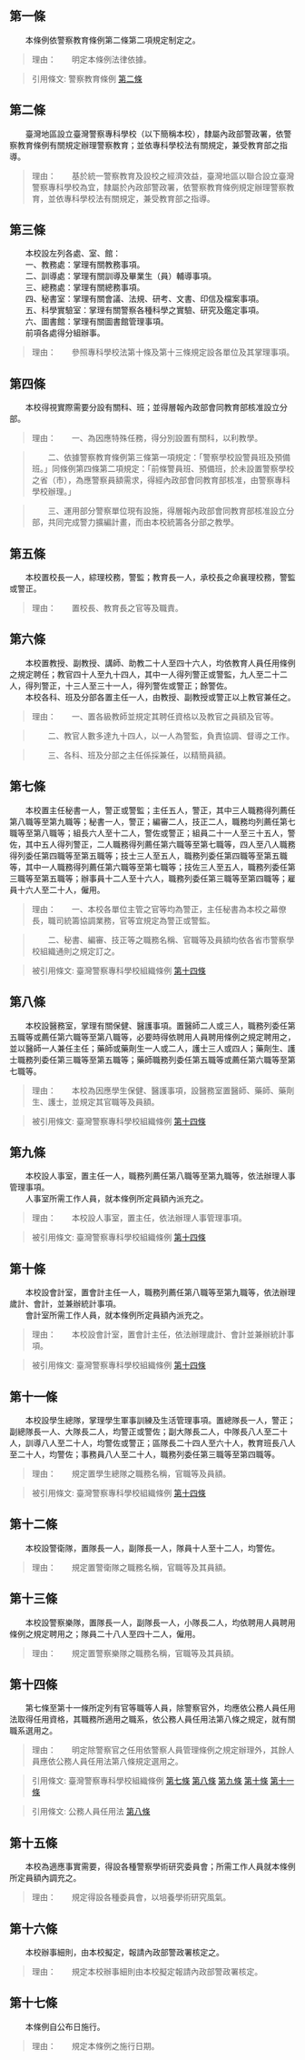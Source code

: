 第一條 
-------
　　本條例依警察教育條例第二條第二項規定制定之。  
> 理由：　　明定本條例法律依據。

> 引用條文: 警察教育條例 [第二條](../../內政/警政/警察教育條例.md#第二條-)



第二條 
-------
　　臺灣地區設立臺灣警察專科學校（以下簡稱本校），隸屬內政部警政署，依警察教育條例有關規定辦理警察教育；並依專科學校法有關規定，兼受教育部之指導。  
> 理由：　　基於統一警察教育及設校之經濟效益，臺灣地區以聯合設立臺灣警察專科學校為宜，隸屬於內政部警政署，依警察教育條例規定辦理警察教育，並依專科學校法有關規定，兼受教育部之指導。



第三條 
-------
　　本校設左列各處、室、館：  
　　一、教務處：掌理有關教務事項。  
　　二、訓導處：掌理有關訓導及畢業生（員）輔導事項。  
　　三、總務處：掌理有關總務事項。  
　　四、秘書室：掌理有關會議、法規、研考、文書、印信及檔案事項。  
　　五、科學實驗室：掌理有關警察各種科學之實驗、研究及鑑定事項。  
　　六、圖書館：掌理有關圖書館管理事項。  
　　前項各處得分組辦事。  
> 理由：　　參照專科學校法第十條及第十三條規定設各單位及其掌理事項。



第四條 
-------
　　本校得視實際需要分設有關科、班；並得層報內政部會同教育部核准設立分部。  
> 理由：　　一、為因應特殊任務，得分別設置有關科，以利教學。

> 　　二、依據警察教育條例第三條第一項規定：「警察學校設警員班及預備班。」同條例第四條第二項規定：「前條警員班、預備班，於未設置警察學校之省（市），為應警察員額需求，得經內政部會同教育部核准，由警察專科學校辦理。」

> 　　三、運用部分警察單位現有設施，得層報內政部會同教育部核准設立分部，共同完成警力擴編計畫，而由本校統籌各分部之教學。



第五條 
-------
　　本校置校長一人，綜理校務，警監；教育長一人，承校長之命襄理校務，警監或警正。  
> 理由：　　置校長、教育長之官等及職責。



第六條 
-------
　　本校置教授、副教授、講師、助教二十人至四十六人，均依教育人員任用條例之規定聘任；教官四十人至九十四人，其中一人得列警正或警監，九人至二十二人，得列警正，十三人至三十一人，得列警佐或警正；餘警佐。  
　　本校各科、班及分部各置主任一人，由教授、副教授或警正以上教官兼任之。  
> 理由：　　一、置各級教師並規定其聘任資格以及教官之員額及官等。

> 　　二、教官人數多達九十四人，以一人為警監，負責協調、督導之工作。

> 　　三、各科、班及分部之主任係採兼任，以精簡員額。



第七條 
-------
　　本校置主任秘書一人，警正或警監；主任五人，警正，其中三人職務得列薦任第八職等至第九職等；秘書一人，警正；編審二人，技正二人，職務均列薦任第七職等至第八職等；組長六人至十二人，警佐或警正；組員二十一人至三十五人，警佐，其中五人得列警正，二人職務得列薦任第六職等至第七職等，四人至八人職務得列委任第四職等至第五職等；技士三人至五人，職務列委任第四職等至第五職等，其中一人職務得列薦任第六職等至第七職等；技佐三人至五人，職務列委任第三職等至第五職等；辦事員十二人至十六人，職務列委任第三職等至第四職等；雇員十六人至二十人，僱用。  
> 理由：　　一、本校各單位主管之官等均為警正，主任秘書為本校之幕僚長，職司統籌協調業務，官等宜規定為警正或警監。

> 　　二、秘書、編審、技正等之職務名稱、官職等及員額均依各省市警察學校組織通則之規定訂之。

> 被引用條文: 臺灣警察專科學校組織條例 [第十四條](../../人事其他/組織編制/臺灣警察專科學校組織條例.md#第十四條-)



第八條 
-------
　　本校設醫務室，掌理有關保健、醫護事項。置醫師二人或三人，職務列委任第五職等或薦任第六職等至第八職等，必要時得依聘用人員聘用條例之規定聘用之，並以醫師一人兼任主任；藥師或藥劑生一人或二人，護士三人或四人；藥劑生、護士職務列委任第三職等至第五職等；藥師職務列委任第五職等或薦任第六職等至第七職等。  
> 理由：　　本校為因應學生保健、醫護事項，設醫務室置醫師、藥師、藥劑生、護士，並規定其官職等及員額。

> 被引用條文: 臺灣警察專科學校組織條例 [第十四條](../../人事其他/組織編制/臺灣警察專科學校組織條例.md#第十四條-)



第九條 
-------
　　本校設人事室，置主任一人，職務列薦任第八職等至第九職等，依法辦理人事管理事項。  
　　人事室所需工作人員，就本條例所定員額內派充之。  
> 理由：　　本校設人事室，置主任，依法辦理人事管理事項。

> 被引用條文: 臺灣警察專科學校組織條例 [第十四條](../../人事其他/組織編制/臺灣警察專科學校組織條例.md#第十四條-)



第十條 
-------
　　本校設會計室，置會計主任一人，職務列薦任第八職等至第九職等，依法辦理歲計、會計，並兼辦統計事項。  
　　會計室所需工作人員，就本條例所定員額內派充之。  
> 理由：　　本校設會計室，置會計主任，依法辦理歲計、會計並兼辦統計事項。

> 被引用條文: 臺灣警察專科學校組織條例 [第十四條](../../人事其他/組織編制/臺灣警察專科學校組織條例.md#第十四條-)



第十一條 
---------
　　本校設學生總隊，掌理學生軍事訓練及生活管理事項。置總隊長一人，警正；副總隊長一人、大隊長二人，均警正或警佐；副大隊長二人，中隊長八人至二十人，訓導八人至二十人，均警佐或警正；區隊長二十四人至六十人，教育班長八人至二十人，均警佐；事務員八人至二十人，職務列委任第三職等至第四職等。  
> 理由：　　規定置學生總隊之職務名稱，官職等及員額。

> 被引用條文: 臺灣警察專科學校組織條例 [第十四條](../../人事其他/組織編制/臺灣警察專科學校組織條例.md#第十四條-)



第十二條 
---------
　　本校設警衛隊，置隊長一人，副隊長一人，隊員十人至十二人，均警佐。  
> 理由：　　規定置警衛隊之職務名稱，官職等及其員額。



第十三條 
---------
　　本校設警察樂隊，置隊長一人，副隊長一人，小隊長二人，均依聘用人員聘用條例之規定聘用之；隊員二十八人至四十二人，僱用。  
> 理由：　　規定置警察樂隊之職務名稱，官職等及其員額。



第十四條 
---------
　　第七條至第十一條所定列有官等職等人員，除警察官外，均應依公務人員任用法取得任用資格，其職務所適用之職系，依公務人員任用法第八條之規定，就有關職系選用之。  
> 理由：　　明定除警察官之任用依警察人員管理條例之規定辦理外，其餘人員應依公務人員任用法第八條規定選用之。

> 引用條文: 臺灣警察專科學校組織條例 [第七條](../../人事其他/組織編制/臺灣警察專科學校組織條例.md#第七條-) [第八條](../../人事其他/組織編制/臺灣警察專科學校組織條例.md#第八條-) [第九條](../../人事其他/組織編制/臺灣警察專科學校組織條例.md#第九條-) [第十條](../../人事其他/組織編制/臺灣警察專科學校組織條例.md#第十條-) [第十一條](../../人事其他/組織編制/臺灣警察專科學校組織條例.md#第十一條-)

> 引用條文: 公務人員任用法 [第八條](../../考試/任免升遷/公務人員任用法.md#第八條-職系說明書)



第十五條 
---------
　　本校為適應事實需要，得設各種警察學術研究委員會；所需工作人員就本條例所定員額內調充之。  
> 理由：　　規定得設各種委員會，以培養學術研究風氣。



第十六條 
---------
　　本校辦事細則，由本校擬定，報請內政部警政署核定之。  
> 理由：　　規定本校辦事細則由本校擬定報請內政部警政署核定。



第十七條 
---------
　　本條例自公布日施行。  
> 理由：　　規定本條例之施行日期。